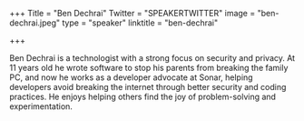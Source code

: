+++
Title = "Ben Dechrai"
Twitter = "SPEAKERTWITTER"
image = "ben-dechrai.jpeg"
type = "speaker"
linktitle = "ben-dechrai"

+++

Ben Dechrai is a technologist with a strong focus on security and privacy. At 11 years old he wrote software to stop his parents from breaking the family PC, and now he works as a developer advocate at Sonar, helping developers avoid breaking the internet through better security and coding practices. He enjoys helping others find the joy of problem-solving and experimentation.
